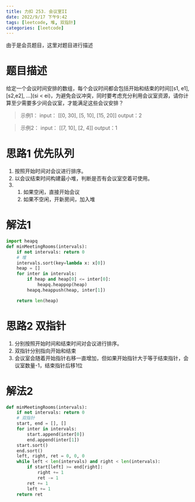 ```yaml
---
title: 力扣 253. 会议室II
date: 2022/9/17 下午9:42
tags: [leetcode, 堆, 双指针]
categories: [leetcode]
---
```


由于是会员题目，这里对题目进行描述
# 题目描述

给定一个会议时间安排的数组，每个会议时间都会包括开始和结束的时间[[s1, e1], [s2,e2], ...](si < ei)，为避免会议冲突，同时要考虑充分利用会议室资源，请你计算至少需要多少间会议室，才能满足这些会议安排？

> 示例1：
> input： [[0, 30], [5, 10], [15, 20]]
> output：2

>  示例2：
> input： [[7, 10], [2, 4]]
> output：1


# 思路1 优先队列

1. 按照开始时间对会议进行排序。
2. 以会议结束时间构建最小堆，判断是否有会议室空着可使用。
3. 
   1. 如果空闲，直接开始会议
   2. 如果不空闲，开新房间，加入堆
# 解法1
```python
import heapq
def minMeetingRooms(intervals):
    if not intervals: return 0
    # 堆
    intervals.sort(key=lambda x: x[0])
    heap = []
    for inter in intervals:
        if heap and heap[0] <= inter[0]:
            heapq.heappop(heap)
        heapq.heappush(heap, inter[1])

    return len(heap)
```

# 思路2 双指针

1. 分别按照开始时间和结束时间对会议进行排序。
2. 双指针分别指向开始和结束
3. 会议室会随着开始指针右移一直增加，但如果开始指针大于等于结束指针，会议室数量-1，结束指针后移1位

# 解法2
```python
def minMeetingRooms(intervals):
    if not intervals: return 0
    # 双指针
    start, end = [], []
    for inter in intervals:
        start.append(inter[0])
        end.append(inter[1])
    start.sort()
    end.sort()
    left, right, ret = 0, 0, 0
    while left < len(intervals) and right < len(intervals):
        if start[left] >= end[right]:
            right += 1
            ret -= 1
        ret += 1
        left += 1
    return ret
```
